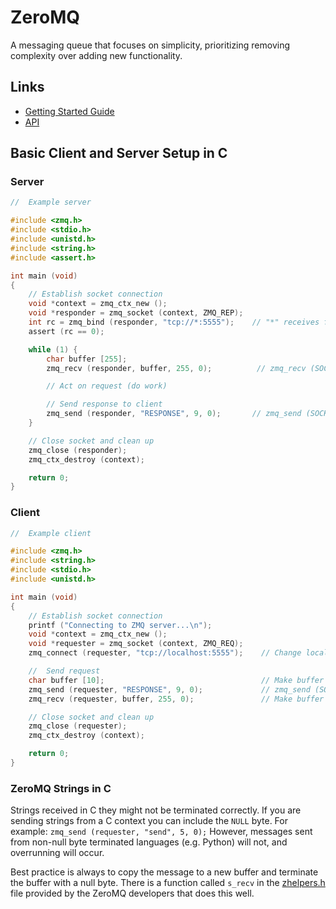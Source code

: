 # ZeroMQ

A messaging queue that focuses on simplicity, prioritizing removing complexity over adding new functionality.


## Links

- [Getting Started Guide](https://zguide.zeromq.org/)
- [API](http://api.zeromq.org/)


## Basic Client and Server Setup in C

### Server

```c
//  Example server

#include <zmq.h>
#include <stdio.h>
#include <unistd.h>
#include <string.h>
#include <assert.h>

int main (void)
{
    // Establish socket connection
    void *context = zmq_ctx_new ();
    void *responder = zmq_socket (context, ZMQ_REP);
    int rc = zmq_bind (responder, "tcp://*:5555");    // "*" receives from all sources
    assert (rc == 0);

    while (1) {
        char buffer [255];
        zmq_recv (responder, buffer, 255, 0);          // zmq_recv (SOCKET, BUFFER, BUFFER SIZE, FLAGS)

        // Act on request (do work)

        // Send response to client
        zmq_send (responder, "RESPONSE", 9, 0);       // zmq_send (SOCKET, BUFFER, BUFFER SIZE, FLAGS)
    }

    // Close socket and clean up
    zmq_close (responder);
    zmq_ctx_destroy (context);

    return 0;
}
```

### Client

```c
//  Example client

#include <zmq.h>
#include <string.h>
#include <stdio.h>
#include <unistd.h>

int main (void)
{
    // Establish socket connection
    printf ("Connecting to ZMQ server...\n");
    void *context = zmq_ctx_new ();
    void *requester = zmq_socket (context, ZMQ_REQ);
    zmq_connect (requester, "tcp://localhost:5555");    // Change localhost to your server

    //  Send request
    char buffer [10];                                   // Make buffer large enought to store response
    zmq_send (requester, "RESPONSE", 9, 0);             // zmq_send (SOCKET, BUFFER, BUFFER SIZE, FLAGS)
    zmq_recv (requester, buffer, 255, 0);               // Make buffer large enought to store response

    // Close socket and clean up
    zmq_close (requester);
    zmq_ctx_destroy (context);

    return 0;
}
```

### ZeroMQ Strings in C
Strings received in C they might not be terminated correctly.
If you are sending strings from a C context you can include the `NULL` byte.
For example: `zmq_send (requester, "send", 5, 0);`
However, messages sent from non-null byte terminated languages (e.g. Python) will not, and overrunning will occur.

Best practice is always to copy the message to a new buffer and terminate the buffer with a null byte.
There is a function called `s_recv` in the [zhelpers.h](https://github.com/booksbyus/zguide/blob/master/examples/C/zhelpers.h) file provided by the ZeroMQ developers that does this well.
